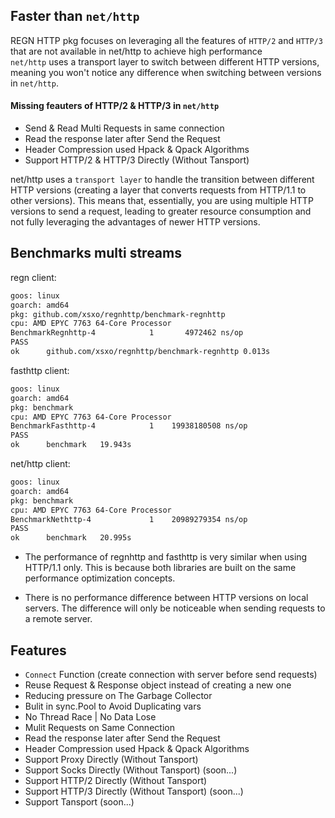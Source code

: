 ## Faster than `net/http`
REGN HTTP pkg focuses on leveraging all the features of `HTTP/2` and `HTTP/3` that are not available in net/http to achieve high performance</br>
`net/http` uses a transport layer to switch between different HTTP versions, meaning you won't notice any difference when switching between versions in `net/http`.
#### Missing feauters of HTTP/2 & HTTP/3 in `net/http`
- Send & Read Multi Requests in same connection
- Read the response later after Send the Request
- Header Compression used Hpack & Qpack Algorithms
- Support HTTP/2 & HTTP/3 Directly (Without Tansport)

net/http uses a `transport layer` to handle the transition between different HTTP versions (creating a layer that converts requests from HTTP/1.1 to other versions). This means that, essentially, you are using multiple HTTP versions to send a request, leading to greater resource consumption and not fully leveraging the advantages of newer HTTP versions.

## Benchmarks multi streams
regn client:
```bash
goos: linux
goarch: amd64
pkg: github.com/xsxo/regnhttp/benchmark-regnhttp
cpu: AMD EPYC 7763 64-Core Processor                
BenchmarkRegnhttp-4   	       1	   4972462 ns/op
PASS
ok  	github.com/xsxo/regnhttp/benchmark-regnhttp	0.013s
```

fasthttp client:
```bash
goos: linux
goarch: amd64
pkg: benchmark
cpu: AMD EPYC 7763 64-Core Processor                
BenchmarkFasthttp-4   	       1	19938180508 ns/op
PASS
ok  	benchmark	19.943s
```

net/http client:
```bash
goos: linux
goarch: amd64
pkg: benchmark
cpu: AMD EPYC 7763 64-Core Processor                
BenchmarkNethttp-4   	       1	20989279354 ns/op
PASS
ok  	benchmark	20.995s
```

- The performance of regnhttp and fasthttp is very similar when using HTTP/1.1 only. This is because both libraries are built on the same performance optimization concepts.

- There is no performance difference between HTTP versions on local servers. The difference will only be noticeable when sending requests to a remote server.

## Features
- `Connect` Function (create connection with server before send requests)
- Reuse Request & Response object instead of creating a new one
- Reducing pressure on The Garbage Collector
- Bulit in sync.Pool to Avoid Duplicating vars
- No Thread Race | No Data Lose
- Mulit Requests on Same Connection
- Read the response later after Send the Request
- Header Compression used Hpack & Qpack Algorithms
- Support Proxy  Directly (Without Tansport)
- Support Socks  Directly (Without Tansport) (soon...)
- Support HTTP/2 Directly (Without Tansport)
- Support HTTP/3 Directly (Without Tansport) (soon...)
- Support Tansport (soon...)